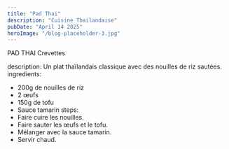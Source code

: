 ```yaml
---
title: "Pad Thai"
description: "Cuisine Thailandaise"
pubDate: "April 14 2025"
heroImage: "/blog-placeholder-3.jpg"
---
```


PAD THAI Crevettes

description: Un plat thaïlandais classique avec des nouilles de riz sautées.
ingredients:

- 200g de nouilles de riz
- 2 œufs
- 150g de tofu
- Sauce tamarin
  steps:
- Faire cuire les nouilles.
- Faire sauter les œufs et le tofu.
- Mélanger avec la sauce tamarin.
- Servir chaud.
